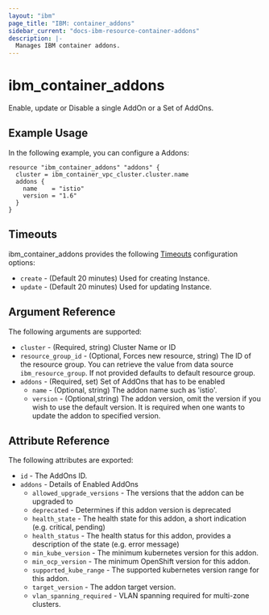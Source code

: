 ```yaml
---
layout: "ibm"
page_title: "IBM: container_addons"
sidebar_current: "docs-ibm-resource-container-addons"
description: |-
  Manages IBM container addons.
---
```


# ibm\_container_addons

Enable, update or Disable a single AddOn or a Set of AddOns. 

## Example Usage

In the following example, you can configure a Addons:

```hcl
resource "ibm_container_addons" "addons" {
  cluster = ibm_container_vpc_cluster.cluster.name
  addons {
    name    = "istio"
    version = "1.6"
  }
}

```

## Timeouts

ibm_container_addons provides the following [Timeouts](https://www.terraform.io/docs/configuration/resources.html#timeouts) configuration options:

* `create` - (Default 20 minutes) Used for creating Instance.
* `update` - (Default 20 minutes) Used for updating Instance.

## Argument Reference

The following arguments are supported:

* `cluster` - (Required, string) Cluster Name or ID
* `resource_group_id` - (Optional, Forces new resource, string) The ID of the resource group.  You can retrieve the value from data source `ibm_resource_group`. If not provided defaults to default resource group.
* `addons` - (Required, set) Set of AddOns that has to be enabled
    * `name` - (Optional, string) The addon name such as 'istio'.
    * `version` - (Optional,string) The addon version, omit the version if you wish to use the default version. It is required when one wants to update the addon to specified version.

## Attribute Reference

The following attributes are exported:

* `id` - The AddOns ID.
* `addons` - Details of Enabled AddOns
    * `allowed_upgrade_versions` - The versions that the addon can be upgraded to 
    * `deprecated` - Determines if this addon version is deprecated
    * `health_state` - The health state for this addon, a short indication (e.g. critical, pending)
    * `health_status` - The health status for this addon, provides a description of the state (e.g. error message)
    * `min_kube_version` - The minimum kubernetes version for this addon.
    * `min_ocp_version` - The minimum OpenShift version for this addon.
    * `supported_kube_range` - The supported kubernetes version range for this addon.
    * `target_version` - The addon target version.
    * `vlan_spanning_required` - VLAN spanning required for multi-zone clusters.